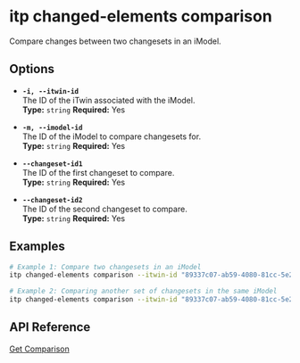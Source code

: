 # itp changed-elements comparison

Compare changes between two changesets in an iModel.

## Options

- **`-i, --itwin-id`**  
  The ID of the iTwin associated with the iModel.  
  **Type:** `string` **Required:** Yes

- **`-m, --imodel-id`**  
  The ID of the iModel to compare changesets for.  
  **Type:** `string` **Required:** Yes

- **`--changeset-id1`**  
  The ID of the first changeset to compare.  
  **Type:** `string` **Required:** Yes

- **`--changeset-id2`**  
  The ID of the second changeset to compare.  
  **Type:** `string` **Required:** Yes

## Examples

```bash
# Example 1: Compare two changesets in an iModel
itp changed-elements comparison --itwin-id "89337c07-ab59-4080-81cc-5e237be55369" --imodel-id "ad0ba809-9241-48ad-9eb0-c8038c1a1d51" --changeset-id1 "2f3b4a8c92d747d5c8a8b2f9cde6742e5d74b3b5" --changeset-id2 "4b8a5d9e8d534a71b02894f2a2b4e91d"

# Example 2: Comparing another set of changesets in the same iModel
itp changed-elements comparison --itwin-id "89337c07-ab59-4080-81cc-5e237be55369" --imodel-id "ad0ba809-9241-48ad-9eb0-c8038c1a1d51" --changeset-id1 "5d9e8b2f6744a71b02894f1a2b4e91d7" --changeset-id2 "6b8e4f7a7348a81b93754c2d5d8f7e12"
```

## API Reference

[Get Comparison](https://developer.bentley.com/apis/changed-elements/operations/get-comparison/)
